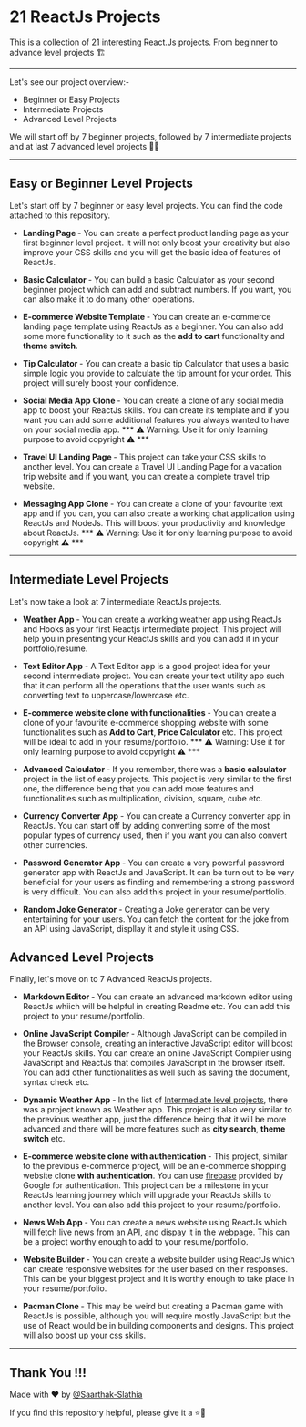 # 21 ReactJs Projects
This is a collection of 21 interesting React.Js projects. From beginner to advance level projects 🏗️

---
Let's see our project overview:-
- Beginner or Easy Projects
- Intermediate Projects
- Advanced Level Projects


We will start off by 7 beginner projects, followed by 7 intermediate projects and at last 7 advanced level projects 👍🏻

---
## Easy or Beginner Level Projects

Let's start off by 7 beginner or easy level projects. You can find the code attached to this repository.

- <strong> Landing Page </strong> - You can create a perfect product landing page as your first beginner level project. It will not only boost your creativity but also improve your CSS skills and you will get the basic idea of features of ReactJs.


- <strong> Basic Calculator </strong> - You can build a basic Calculator as your second beginner project which can add and subtract numbers. If you want, you can also make it to do many other operations.


- <strong> E-commerce Website Template </strong> - You can create an e-commerce landing page template using ReactJs as a beginner. You can also add some more functionality to it such as the <strong> add to cart </strong> functionality and <strong> theme switch</strong>.

- <strong> Tip Calculator </strong> - You can create a basic tip Calculator that uses a basic simple logic you provide to calculate the tip amount for your order. This project will surely boost your confidence.

- <strong> Social Media App Clone </strong> - You can create a clone of any social media app to boost your ReactJs skills. You can create its template and if you want you can add some additional features you always wanted to have on your social media app. *** ⚠ Warning: Use it for only learning purpose to avoid copyright ⚠ ***

- <strong> Travel UI Landing Page </strong> - This project can take your CSS skills to another level. You can create a Travel UI Landing Page for a vacation trip website and if you want, you can create a complete travel trip website.

- <strong> Messaging App Clone </strong> - You can create a clone of your favourite text app and if you can, you can also create a working chat application using ReactJs and NodeJs. This will boost your productivity and knowledge about ReactJs. *** ⚠ Warning: Use it for only learning purpose to avoid copyright ⚠ ***

---

## Intermediate Level Projects
Let's now take a look at 7 intermediate ReactJs projects.

- <strong> Weather App </strong> - You can create a working weather app using ReactJs and Hooks as your first Reactjs intermediate project. This project will help you in presenting your ReactJs skills and you can add it in your portfolio/resume.

- <strong> Text Editor App </strong> - A Text Editor app is a good project idea for your second intermediate project. You can create your text utility app such that it can perform all the operations that the user wants such as converting text to uppercase/lowercase etc.

- <strong> E-commerce website clone with functionalities </strong> - You can create a clone of your favourite e-commerce shopping website with some functionalities such as <b> Add to Cart</b>, <b>Price Calculator </b> etc. This project will be ideal to add in your resume/portfolio. *** ⚠ Warning: Use it for only learning purpose to avoid copyright ⚠ ***

- <strong> Advanced Calculator </strong> - If you remember, there was a <b> basic calculator </b> project in the list of easy projects. This project is very similar to the first one, the difference being that you can add more features and functionalities such as multiplication, division, square, cube etc.

- <strong> Currency Converter App </strong> - You can create a Currency converter app in ReactJs. You can start off by adding converting some of the most popular types of currency used, then if you want you can also convert other currencies. 

- <strong> Password Generator App </strong> - You can create a very powerful password generator app with ReactJs and JavaScript. It can be turn out to be very beneficial for your users as finding and remembering a strong password is very difficult. You can also add this project in your resume/portfolio.

- <strong> Random Joke Generator </strong> - Creating a Joke generator can be very entertaining for your users. You can fetch the content for the joke from an API using JavaScript, displlay it and style it using CSS.


## Advanced Level Projects
Finally, let's move on to 7 Advanced ReactJs projects.

- <strong> Markdown Editor </strong> - You can create an advanced markdown editor using ReactJs whiich will be helpful in creating Readme etc. You can add this project to your resume/portfolio.

- <strong> Online JavaScript Compiler </strong> - Although JavaScript can be compiled in the Browser console, creating an interactive JavaScript editor will boost your ReactJs skills. You can create an online JavaScript Compiler using JavaScript and ReactJs that compiles JavaScript in the browser itself. You can add other functionalities as well such as saving the document, syntax check etc.

- <strong> Dynamic Weather App </strong> - In the list of <a href="https://github.com/Saarthak-Slathia/21-ReactJs-Projects/blob/main/README.md#intermediate-level-projects">Intermediate level projects</a>, there was a project known as Weather app. This project is also very similar to the previous weather app, just the difference being that it will be more advanced and there will be more features such as <b>city search</b>, <b>theme switch </b> etc.

- <strong> E-commerce website clone with authentication </strong> - This project, similar to the previous e-commerce project, will be an e-commerce shopping website clone <b>with authentication</b>. You can use <a href="https://firebase.google.com" target="_blank">firebase</a> provided by Google for authentication. This project can be a milestone in your ReactJs learning journey which will upgrade your ReactJs skills to another level. You can also add this project to your resume/portfolio. 

- <strong> News Web App </strong> - You can create a news website using ReactJs which will fetch live news from an API, and dispay it in the webpage. This can be a project worthy enough to add to your resume/portfolio.

- <strong> Website Builder </strong> - You can create a website builder using ReactJs which can create responsive websites for the user based on their responses. This can be your biggest project and it is worthy enough to take place in your resume/portfolio.

- <strong> Pacman Clone </strong> - This may be weird but creating a Pacman game with ReactJs is possible, although you will require mostly JavaScript but the use of React would be in building components and designs. This project will also boost up your css skills.

---

## Thank You !!!

Made with ❤ by [@Saarthak-Slathia](https://www.github.com/Saarthak-Slathia)

If you find this repository helpful, please give it a ⭐🌟
